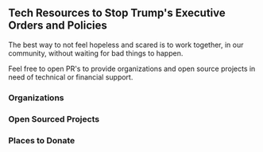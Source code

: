 ## Tech Resources to Stop Trump's Executive Orders and Policies

The best way to not feel hopeless and scared is to work together, in our community, without waiting for bad things to happen.

Feel free to open PR's to provide organizations and open source projects in need of technical or financial support.

### Organizations

### Open Sourced Projects

### Places to Donate
